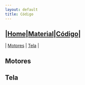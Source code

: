 ```yaml
---
layout: default
title: Código
---
```

|[Home](index.md)|[Material](parts.md)|[Código](code.md)|
---
| [Motores](#motores) | [Tela](#tela) |

## Motores

## Tela
